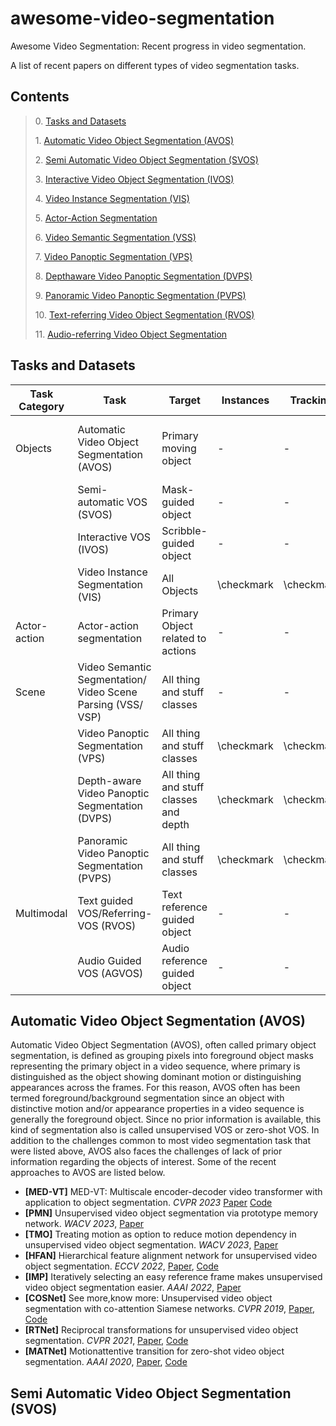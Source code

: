 # awesome-video-segmentation
Awesome Video Segmentation: Recent progress in video segmentation. 

A list of recent papers on different types of video segmentation tasks.  









## Contents
> 0\. [Tasks and Datasets](#Tasks-and-Datasets)
>
> 1\. [Automatic Video Object Segmentation (AVOS)](#Automatic-Video-Object-Segmentation-(AVOS))
>
> 2\. [Semi Automatic Video Object Segmentation (SVOS)](#Semi-Automatic-Video-Object-Segmentation-(SVOS))
>
> 3\. [Interactive Video Object Segmentation (IVOS)](#)
>
> 4\. [Video Instance Segmentation (VIS)](#)
>
> 5\. [Actor-Action Segmentation](#)
>
> 6\. [Video Semantic Segmentation (VSS)](#)
>
> 7\. [Video Panoptic Segmentation (VPS)](#)
>
> 8\. [Depthaware Video Panoptic Segmentation (DVPS)](#)
>
> 9\. [Panoramic Video Panoptic Segmentation (PVPS)](#)
>
> 10\. [Text-referring Video Object Segmentation (RVOS)](#)
>
> 11\. [Audio-referring Video Object Segmentation](#)


## Tasks and Datasets

| Task Category               | Task                                                        | Target                                | Instances  | Tracking   | Datasets                                       |
|-----------------------------|-------------------------------------------------------------|---------------------------------------|------------|------------|------------------------------------------------|
|           Objects           | Automatic Video Object Segmentation (AVOS)                  | Primary moving object                 | -          | -          | DAVIS 2016, MoCA, YouTube-VOS, YouTube-Objects |
|                             | Semi-automatic VOS (SVOS)                                   | Mask-guided object                    | -          | -          | DAVIS'2017                                     |
|                             | Interactive VOS (IVOS)                                      | Scribble-guided object                | -          | -          | DAVIS'2017                                     |
|                             | Video Instance Segmentation (VIS)                           | All Objects                           | \checkmark | \checkmark | YouTube-VIS, OVIS                              |
|         Actor-action        | Actor-action segmentation                                   | Primary Object related to actions     | -          | -          | A2D                                            |
|             Scene           | Video Semantic Segmentation/ Video Scene Parsing (VSS/ VSP) | All thing and stuff classes           | -          | -          | VIPER, VSPW                                    |
|                             | Video Panoptic Segmentation (VPS)                           | All thing and stuff classes           | \checkmark | \checkmark | Cityscapes-VPS, VIPER, VIPSeg                  |
|                             | Depth-aware Video Panoptic Segmentation (DVPS)              | All thing and stuff classes and depth | \checkmark | \checkmark | Cityscapes-DVPS, SemanticKITTI-DVPS            |
|                             | Panoramic Video Panoptic Segmentation (PVPS)                | All thing and stuff classes           | \checkmark | \checkmark | WOD:PVPS                                       |
|            Multimodal       | Text guided VOS/Referring-VOS (RVOS)                        | Text reference guided object          | -          | -          | A2D-Sentence, RE-DAVIS, RVOS                   |
|                             | Audio Guided VOS (AGVOS)                                    | Audio reference guided object         | -          | -          | AVOS                                           |





## Automatic Video Object Segmentation (AVOS)
Automatic Video Object Segmentation (AVOS), often called primary object segmentation, is defined as grouping pixels into foreground object masks representing the primary object in a video sequence, where primary is distinguished as the object showing dominant motion or distinguishing appearances across the frames. For this reason, AVOS often has been termed foreground/background segmentation since an object with distinctive motion and/or appearance properties in a video sequence is generally the foreground object. Since no prior information is available, this kind of segmentation also is called unsupervised VOS or zero-shot VOS. In addition to the challenges common to most video segmentation task that were listed above, AVOS also faces the challenges of lack of prior information regarding the objects of interest. Some of the recent approaches to AVOS are listed below. 

- **[MED-VT]** MED-VT: Multiscale encoder-decoder video transformer with application to object segmentation. *CVPR 2023* [Paper](https://openaccess.thecvf.com/content/CVPR2023/papers/Karim_MED-VT_Multiscale_Encoder-Decoder_Video_Transformer_With_Application_To_Object_Segmentation_CVPR_2023_paper.pdf) [Code](https://rkyuca.github.io/medvt/)
- **[PMN]** Unsupervised video object segmentation via prototype memory network. *WACV 2023*, [Paper](https://openaccess.thecvf.com/content/WACV2023/papers/Lee_Unsupervised_Video_Object_Segmentation_via_Prototype_Memory_Network_WACV_2023_paper.pdf)
- **[TMO]** Treating motion as option to reduce motion dependency in unsupervised video object segmentation. *WACV 2023*, [Paper](https://openaccess.thecvf.com/content/WACV2023/papers/Cho_Treating_Motion_as_Option_To_Reduce_Motion_Dependency_in_Unsupervised_WACV_2023_paper.pdf)
- **[HFAN]** Hierarchical feature alignment network for unsupervised video object segmentation. *ECCV 2022*, [Paper](https://www.ecva.net/papers/eccv_2022/papers_ECCV/papers/136940584.pdf), [Code](https://github.com/NUST-Machine-Intelligence-Laboratory/HFAN)
- **[IMP]** Iteratively selecting an easy reference frame makes unsupervised video object segmentation easier. *AAAI 2022*, [Paper](https://arxiv.org/abs/2112.12402)
- **[COSNet]** See more,know more: Unsupervised video object segmentation with co-attention Siamese networks. *CVPR 2019*, [Paper](https://openaccess.thecvf.com/content_CVPR_2019/papers/Lu_See_More_Know_More_Unsupervised_Video_Object_Segmentation_With_Co-Attention_CVPR_2019_paper.pdf), [Code](https://github.com/carrierlxk/COSNet)
- **[RTNet]** Reciprocal transformations for unsupervised video object segmentation. *CVPR 2021*, [Paper](https://openaccess.thecvf.com/content/CVPR2021/papers/Ren_Reciprocal_Transformations_for_Unsupervised_Video_Object_Segmentation_CVPR_2021_paper.pdf), [Code](https://github.com/OliverRensu/RTNet)
- **[MATNet]** Motionattentive transition for zero-shot video object segmentation. *AAAI 2020*, [Paper](https://arxiv.org/pdf/2003.04253.pdf), [Code](https://github.com/tfzhou/MATNet)

## Semi Automatic Video Object Segmentation (SVOS)



  

